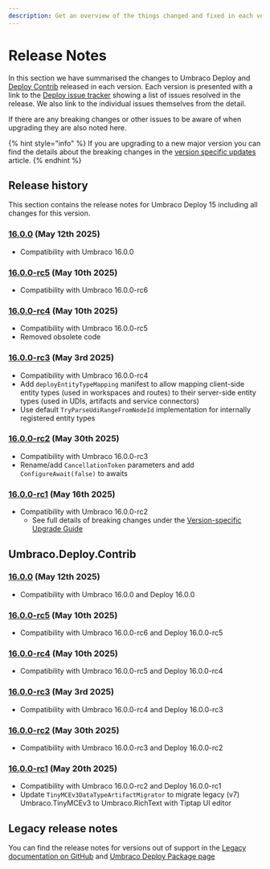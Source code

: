 ```yaml
---
description: Get an overview of the things changed and fixed in each version of Umbraco Deploy.
---
```


# Release Notes

In this section we have summarised the changes to Umbraco Deploy and [Deploy Contrib](https://github.com/umbraco/Umbraco.Deploy.Contrib) released in each version. Each version is presented with a link to the [Deploy issue tracker](https://github.com/umbraco/Umbraco.Deploy.Issues/issues) showing a list of issues resolved in the release. We also link to the individual issues themselves from the detail.

If there are any breaking changes or other issues to be aware of when upgrading they are also noted here.

{% hint style="info" %}
If you are upgrading to a new major version you can find the details about the breaking changes in the [version specific updates](upgrades/version-specific.md) article.
{% endhint %}

## Release history

This section contains the release notes for Umbraco Deploy 15 including all changes for this version.

### [16.0.0](https://github.com/umbraco/Umbraco.Deploy.Issues/issues?q=is%3Aissue+is%3Aclosed+label%3Arelease%2F16.0.0) (May 12th 2025)

* Compatibility with Umbraco 16.0.0

### [16.0.0-rc5](https://github.com/umbraco/Umbraco.Deploy.Issues/issues?q=is%3Aissue+is%3Aclosed+label%3Arelease%2F16.0.0) (May 10th 2025)

* Compatibility with Umbraco 16.0.0-rc6

### [16.0.0-rc4](https://github.com/umbraco/Umbraco.Deploy.Issues/issues?q=is%3Aissue+is%3Aclosed+label%3Arelease%2F16.0.0) (May 10th 2025)

* Compatibility with Umbraco 16.0.0-rc5
* Removed obsolete code

### [16.0.0-rc3](https://github.com/umbraco/Umbraco.Deploy.Issues/issues?q=is%3Aissue+is%3Aclosed+label%3Arelease%2F16.0.0) (May 3rd 2025)

* Compatibility with Umbraco 16.0.0-rc4
* Add `deployEntityTypeMapping` manifest to allow mapping client-side entity types (used in workspaces and routes) to their server-side entity types (used in UDIs, artifacts and service connectors)
* Use default `TryParseUdiRangeFromNodeId` implementation for internally registered entity types

### [16.0.0-rc2](https://github.com/umbraco/Umbraco.Deploy.Issues/issues?q=is%3Aissue+is%3Aclosed+label%3Arelease%2F16.0.0) (May 30th 2025)

* Compatibility with Umbraco 16.0.0-rc3
* Rename/add `CancellationToken` parameters and add `ConfigureAwait(false)` to awaits

### [16.0.0-rc1](https://github.com/umbraco/Umbraco.Deploy.Issues/issues?q=is%3Aissue+is%3Aclosed+label%3Arelease%2F16.0.0) (May 16th 2025)

* Compatibility with Umbraco 16.0.0-rc2
  * See full details of breaking changes under the [Version-specific Upgrade Guide](upgrades/version-specific.md)

## Umbraco.Deploy.Contrib

### [16.0.0](https://github.com/umbraco/Umbraco.Deploy.Contrib/releases/tag/release-16.0.0) (May 12th 2025)

* Compatibility with Umbraco 16.0.0 and Deploy 16.0.0

### [16.0.0-rc5](https://github.com/umbraco/Umbraco.Deploy.Contrib/releases/tag/release-16.0.0-rc5) (May 10th 2025)

* Compatibility with Umbraco 16.0.0-rc6 and Deploy 16.0.0-rc5

### [16.0.0-rc4](https://github.com/umbraco/Umbraco.Deploy.Contrib/releases/tag/release-16.0.0-rc4) (May 10th 2025)

* Compatibility with Umbraco 16.0.0-rc5 and Deploy 16.0.0-rc4

### [16.0.0-rc3](https://github.com/umbraco/Umbraco.Deploy.Contrib/releases/tag/release-16.0.0-rc3) (May 3rd 2025)

* Compatibility with Umbraco 16.0.0-rc4 and Deploy 16.0.0-rc3

### [16.0.0-rc2](https://github.com/umbraco/Umbraco.Deploy.Contrib/releases/tag/release-16.0.0-rc2) (May 30th 2025)

* Compatibility with Umbraco 16.0.0-rc3 and Deploy 16.0.0-rc2

### [16.0.0-rc1](https://github.com/umbraco/Umbraco.Deploy.Contrib/releases/tag/release-16.0.0-rc1) (May 20th 2025)

* Compatibility with Umbraco 16.0.0-rc2 and Deploy 16.0.0-rc1
* Update `TinyMCEv3DataTypeArtifactMigrator` to migrate legacy (v7) Umbraco.TinyMCEv3 to Umbraco.RichText with Tiptap UI editor

## Legacy release notes

You can find the release notes for versions out of support in the [Legacy documentation on GitHub](https://github.com/umbraco/UmbracoDocs/blob/umbraco-eol-versions/11/umbraco-deploy/release-notes.md) and [Umbraco Deploy Package page](https://our.umbraco.com/packages/developer-tools/umbraco-deploy/)
